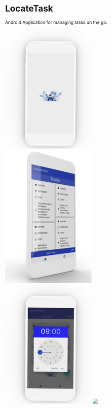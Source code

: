 # LocateTask
Android Application for managing tasks on the go.


<img src="images/splashscreen_mockup.png" width="280"/>
<img src="images/homescreen_mockup.png" width="280"/>
<img src="images/clock_mockup.png" width="280"/>
<img src="images/settings_mockup.png" width="280" />
